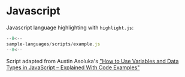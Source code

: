 # Javascript

Javascript language highlighting with `highlight.js`:

```javascript
--8<--
sample-languages/scripts/example.js
--8<--
```

Script adapted from Austin Asoluka's ["How to Use Variables and Data Types in JavaScript – Explained With Code Examples"](https://www.freecodecamp.org/news/how-to-use-variables-and-data-types-in-javascript/)
